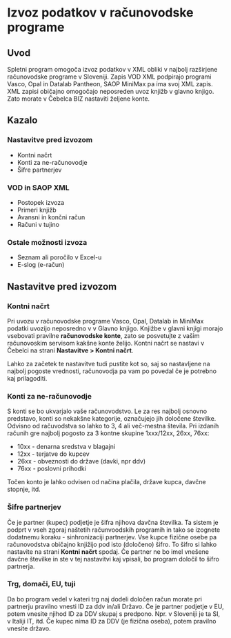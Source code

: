 # Izvoz podatkov v računovodske programe

## Uvod

Spletni program omogoča izvoz podatkov v XML obliki v najbolj razširjene računovodske programe v Sloveniji. Zapis VOD XML podpirajo programi Vasco, Opal 
in Datalab Pantheon, SAOP MiniMax pa ima svoj XML zapis. XML zapisi običajno omogočajo neposreden uvoz knjižb v glavno knjigo. Zato morate v Čebelca BIZ
nastaviti željene konte.

## Kazalo

### Nastavitve pred izvozom

* Kontni načrt
* Konti za ne-računovodje
* Šifre partnerjev

### VOD in SAOP XML

* Postopek izvoza
* Primeri knjižb
* Avansni in končni račun
* Računi v tujino

### Ostale možnosti izvoza

* Seznam ali poročilo v Excel-u
* E-slog (e-račun)

## Nastavitve pred izvozom

### Kontni načrt

Pri uvozu v računovodske programe Vasco, Opal, Datalab in MiniMax podatki uvozijo neposredno v v Glavno knjigo. Knjižbe v glavni knjigi morajo vsebovati 
pravilne **računovodske konte**, zato se posvetujte z vašim računovoskim servisom kakšne konte želijo. Kontni načrt se nastavi v Čebelci na strani 
**Nastavitve > Kontni načrt**.

Lahko za začetek te nastavitve tudi pustite kot so, saj so nastavljene na najbolj pogoste vrednosti, računovodja pa vam po povedal če je potrebno kaj prilagoditi.

### Konti za ne-računovodje

S konti se bo ukvarjalo vaše računovodstvo. Le za res najbolj osnovno predstavo, konti so nekakšne kategorije, označujejo jih določene številke.
Odvisno od račuvodstva so lahko to 3, 4 ali več-mestna števila. Pri izdanih računih gre najbolj pogosto za 3 kontne skupine 1xxx/12xx, 26xx, 76xx:

* 10xx - denarna sredstva v blagajni 
* 12xx - terjatve do kupcev 
* 26xx - obveznosti do države (davki, npr ddv)
* 76xx - poslovni prihodki

Točen konto je lahko odvisen od načina plačila, države kupca, davčne stopnje, itd.

### Šifre partnerjev

Če je partner (kupec) podjetje je šifra njihova davčna številka. Ta sistem je podprt v vseh zgoraj naštetih računvoodskih programih in tako se izognete 
dodatnemu koraku - sinhronizaciji partnerjev. Vse kupce fizične osebe pa računovodstva običajno knjižijo pod isto (določeno) šifro. To šifro si lahko nastavite
na strani **Kontni načrt** spodaj. Če partner ne bo imel vnešene davčne številke in ste v tej nastavitvi kaj vpisali, bo program določil to šifro partnerja.

### Trg, domači, EU, tuji

Da bo program vedel v kateri trg naj dodeli določen račun morate pri partnerju pravilno vnesti ID za ddv in/ali Državo. Če je partner podjetje v EU, potem vnesite
njihod ID za DDV skupaj s predpono. Npr. v Sloveniji je ta SI, v Italiji IT, itd. Če kupec nima ID za DDV (je fizična oseba), potem pravilno vnesite državo.

